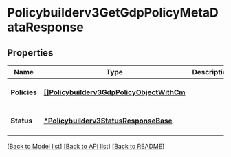 # Policybuilderv3GetGdpPolicyMetaDataResponse

## Properties
Name | Type | Description | Notes
------------ | ------------- | ------------- | -------------
**Policies** | [**[]Policybuilderv3GdpPolicyObjectWithCm**](policybuilderv3GdpPolicyObjectWithCm.md) |  | [optional] [default to null]
**Status** | [***Policybuilderv3StatusResponseBase**](policybuilderv3StatusResponseBase.md) |  | [optional] [default to null]

[[Back to Model list]](../README.md#documentation-for-models) [[Back to API list]](../README.md#documentation-for-api-endpoints) [[Back to README]](../README.md)


